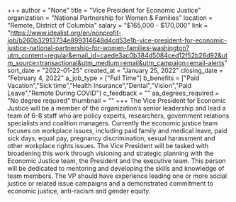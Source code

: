 +++
author = "None"
title = "Vice President for Economic Justice"
organization = "National Partnership for Women & Families"
location = "Remote, District of Columbia"
salary = "$165,000 - $170,000"
link = "https://www.idealist.org/en/nonprofit-job/b260b32913734e899314648d4cd53e1b-vice-president-for-economic-justice-national-partnership-for-women-families-washington?utm_content=regular&email_id=caede3ac0b384d5084ced12f52b26d92&utm_source=transactional&utm_medium=email&utm_campaign=email-alerts"
sort_date = "2022-01-25"
created_at = "January 25, 2022"
closing_date = "February 4, 2022"
a_job_type = ["Full Time"]
b_benefits = ["Paid Vacation","Sick time","Health Insurance","Dental","Vision","Paid Leave","Remote During COVID"]
c_feedback = ""
aa_degrees_required = "No degree required"
thumbnail = ""
+++
The Vice President for Economic Justice will be a member of the organization’s senior leadership and lead a team of 6-8 staff who are policy experts, researchers, government relations specialists and coalition managers. Currently the economic justice team focuses on workplace issues, including paid family and medical leave, paid sick days, equal pay, pregnancy discrimination, sexual harassment and other workplace rights issues. The Vice President will be tasked with broadening this work through visioning and strategic planning with the Economic Justice team, the President and the executive team. This person will be dedicated to mentoring and developing the skills and knowledge of team members. The VP should have experience leading one or more social justice or related issue campaigns and a demonstrated commitment to economic justice, anti-racism and gender equity.